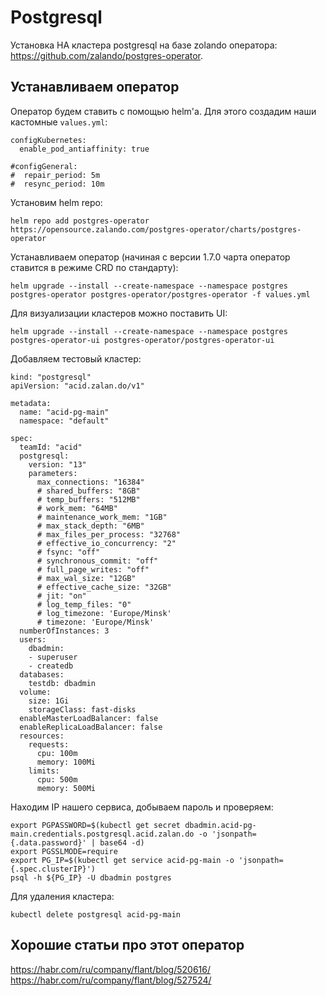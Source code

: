 # Postgresql

Установка HA кластера postgresql на базе zolando оператора: https://github.com/zalando/postgres-operator.

## Устанавливаем оператор

Оператор будем ставить с помощью helm'а. Для этого создадим наши кастомные `values.yml`:

```
configKubernetes:
  enable_pod_antiaffinity: true

#configGeneral:
#  repair_period: 5m
#  resync_period: 10m
```

Установим helm repo:

```
helm repo add postgres-operator https://opensource.zalando.com/postgres-operator/charts/postgres-operator
```

Устанавливаем оператор (начиная с версии 1.7.0 чарта оператор ставится в режиме CRD по стандарту):

```
helm upgrade --install --create-namespace --namespace postgres postgres-operator postgres-operator/postgres-operator -f values.yml
```

Для визуализации кластеров можно поставить UI:

```
helm upgrade --install --create-namespace --namespace postgres postgres-operator-ui postgres-operator/postgres-operator-ui
```

Добавляем тестовый кластер:

```
kind: "postgresql"
apiVersion: "acid.zalan.do/v1"

metadata:
  name: "acid-pg-main"
  namespace: "default"

spec:
  teamId: "acid"
  postgresql:
    version: "13"
    parameters:
      max_connections: "16384"
      # shared_buffers: "8GB"
      # temp_buffers: "512MB"
      # work_mem: "64MB"
      # maintenance_work_mem: "1GB"
      # max_stack_depth: "6MB"
      # max_files_per_process: "32768"
      # effective_io_concurrency: "2"
      # fsync: "off"
      # synchronous_commit: "off"
      # full_page_writes: "off"
      # max_wal_size: "12GB"
      # effective_cache_size: "32GB"
      # jit: "on"
      # log_temp_files: "0"
      # log_timezone: 'Europe/Minsk'
      # timezone: 'Europe/Minsk'
  numberOfInstances: 3
  users:
    dbadmin:
    - superuser
    - createdb
  databases:
    testdb: dbadmin
  volume:
    size: 1Gi
    storageClass: fast-disks
  enableMasterLoadBalancer: false
  enableReplicaLoadBalancer: false
  resources:
    requests:
      cpu: 100m
      memory: 100Mi
    limits:
      cpu: 500m
      memory: 500Mi
```

Находим IP нашего сервиса, добываем пароль и проверяем:

```
export PGPASSWORD=$(kubectl get secret dbadmin.acid-pg-main.credentials.postgresql.acid.zalan.do -o 'jsonpath={.data.password}' | base64 -d)
export PGSSLMODE=require
export PG_IP=$(kubectl get service acid-pg-main -o 'jsonpath={.spec.clusterIP}')
psql -h ${PG_IP} -U dbadmin postgres
```

Для удаления кластера:

```
kubectl delete postgresql acid-pg-main
```

## Хорошие статьи про этот оператор

https://habr.com/ru/company/flant/blog/520616/
https://habr.com/ru/company/flant/blog/527524/
